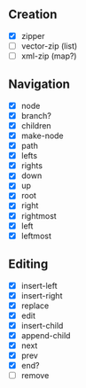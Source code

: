 ## Creation
- [x] zipper
- [ ] vector-zip (list)
- [ ] xml-zip (map?)

## Navigation
- [x] node
- [x] branch?
- [x] children
- [x] make-node
- [x] path
- [x] lefts
- [x] rights
- [x] down
- [x] up
- [x] root
- [x] right
- [x] rightmost
- [x] left
- [x] leftmost

## Editing
- [x] insert-left
- [x] insert-right
- [x] replace
- [x] edit
- [x] insert-child
- [x] append-child
- [x] next
- [x] prev
- [x] end?
- [ ] remove
